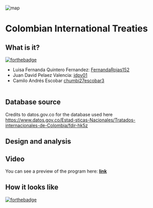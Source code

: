 ![map](https://user-images.githubusercontent.com/45322807/109253311-82af8f80-77bd-11eb-93e8-de35e8867125.jpg)

# Colombian International Treaties
## What is it?

[![forthebadge](https://forthebadge.com/images/badges/built-by-developers.svg)](https://forthebadge.com) <br>
- Luisa Fernanda Quintero Fernandez: [FernandaRojas152](https://github.com/FernandaRojas152) <br> 
- Juan David Pelaez Valencia: [jdpv01](https://github.com/jdpv01) <br>
- Camilo Andrés Escobar [chumbi27escobar3](https://github.com/chumbi27escobar3) <br> <br>

## Database source
Credits to datos.gov.co for the database used here
https://www.datos.gov.co/Estad-sticas-Nacionales/Tratados-internacionales-de-Colombia/fdir-hk5z

## Design and analysis

## Video
You can see a preview of the program here: [**link**](https://youtu.be/5S3NwC9RN5o)

## How it looks like
[![forthebadge](https://forthebadge.com/images/badges/made-with-c-sharp.svg)](https://forthebadge.com)
